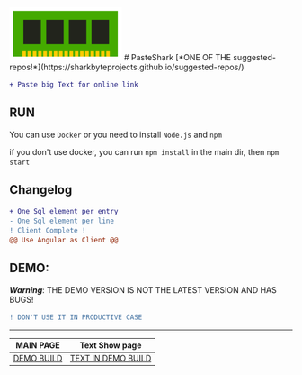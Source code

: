<img src="https://raw.githubusercontent.com/Sharkbyteprojects/SharkMon/master/static/icons/ram.svg" width="200">
# PasteShark
[*ONE OF THE suggested-repos!*](https://sharkbyteprojects.github.io/suggested-repos/)

```diff
+ Paste big Text for online link
```

## RUN
You can use `Docker` or you need to install `Node.js` and `npm`

if you don't use docker, you can run `npm install` in the main dir, then `npm start`

## Changelog
```diff
+ One Sql element per entry
- One Sql element per line
! Client Complete !
@@ Use Angular as Client @@
```

## DEMO:
***Warning***: THE DEMO VERSION IS NOT THE LATEST VERSION AND HAS BUGS!

```diff
! DON'T USE IT IN PRODUCTIVE CASE
```

---

MAIN PAGE									| Text Show page
------------------------------------------- | --------------------------------------------------------------------------
[DEMO BUILD](https://pasteshark.glitch.me/)	| [TEXT IN DEMO BUILD](https://pasteshark.glitch.me#ecc84ac050b4001cf143eb1fc99efe9c)

